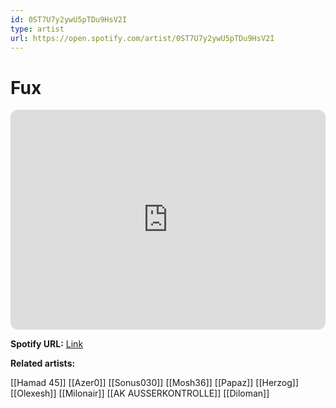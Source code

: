 ```yaml
---
id: 0ST7U7y2ywU5pTDu9HsV2I
type: artist
url: https://open.spotify.com/artist/0ST7U7y2ywU5pTDu9HsV2I
---
```

# Fux

<iframe style="border-radius:12px" src="https://open.spotify.com/embed/artist/0ST7U7y2ywU5pTDu9HsV2I" width="100%" height="352" frameBorder="0" allowfullscreen="" allow="autoplay; clipboard-write; encrypted-media; fullscreen; picture-in-picture" loading="lazy"></iframe>

**Spotify URL:** [Link](https://open.spotify.com/artist/0ST7U7y2ywU5pTDu9HsV2I)

**Related artists:**

[[Hamad 45]]
[[Azer0]]
[[Sonus030]]
[[Mosh36]]
[[Papaz]]
[[Herzog]]
[[Olexesh]]
[[Milonair]]
[[AK AUSSERKONTROLLE]]
[[Diloman]]
